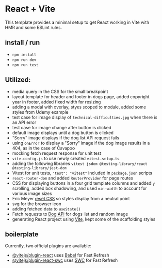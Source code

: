 # React + Vite

This template provides a minimal setup to get React working in Vite with HMR and some ESLint rules.

## install / run

- `npm install`
- `npm run dev`
- `npm run test`

## Utilized:

- media query in the CSS for the small breakpoint
- layout template for header and footer in dogs page, added copyright year in footer, added fixed width for resizing
- adding a modal with overlay, styes scoped to module, added some styles from Udemy example
- test case for image display of `technical-difficulties.jpg` when there is an API error
- test case for image change after button is clicked
- default image displays until a dog button is clicked
- "Sorry" image displays if the dog list API request fails
- using `onError` to display a "Sorry" image if the dog image results in a 404, as in the case of Cavapoo
- mocking fetch request response for unit test
- `vite.config.js` to use newly created `vitest.setup.ts`
- adding the following libraries `vitest jsdom @testing-library/react @testing-library/jest-dom`
- Vitest for unit tests, `"test": "vitest"` included in `package.json` scripts
- `react-router-dom` and added `RouterProvider` for page routes
- CSS for displaying buttons in a four grid template columns and added `y` scrolling, added box shadowing, and used `min-width` to account for various image sizes
- Eric Meyer [reset CSS](https://meyerweb.com/eric/tools/css/reset/) so styles display from a neutral point
- svg for the browser icon
- adding fetched data to `useState()`
- Fetch requests to [Dog API](https://dog.ceo/dog-api/) for dogs list and random image
- generating React project using [Vite](https://vitejs.dev/guide/), kept some of the scaffolding styles

## boilerplate

Currently, two official plugins are available:

- [@vitejs/plugin-react](https://github.com/vitejs/vite-plugin-react/blob/main/packages/plugin-react/README.md) uses [Babel](https://babeljs.io/) for Fast Refresh
- [@vitejs/plugin-react-swc](https://github.com/vitejs/vite-plugin-react-swc) uses [SWC](https://swc.rs/) for Fast Refresh
